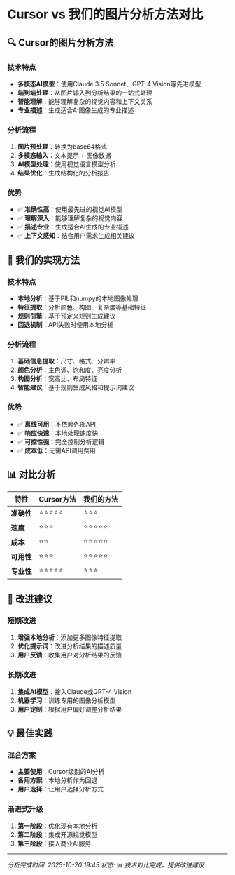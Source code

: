 # Cursor vs 我们的图片分析方法对比

## 🔍 Cursor的图片分析方法

### 技术特点
- **多模态AI模型**：使用Claude 3.5 Sonnet、GPT-4 Vision等先进模型
- **端到端处理**：从图片输入到分析结果的一站式处理
- **智能理解**：能够理解复杂的视觉内容和上下文关系
- **专业描述**：生成适合AI图像生成的专业描述

### 分析流程
1. **图片预处理**：转换为base64格式
2. **多模态输入**：文本提示 + 图像数据
3. **AI模型处理**：使用视觉语言模型分析
4. **结果优化**：生成结构化的分析报告

### 优势
- ✅ **准确性高**：使用最先进的视觉AI模型
- ✅ **理解深入**：能够理解复杂的视觉内容
- ✅ **描述专业**：生成适合AI生成的专业描述
- ✅ **上下文感知**：结合用户需求生成相关建议

## 🔧 我们的实现方法

### 技术特点
- **本地分析**：基于PIL和numpy的本地图像处理
- **特征提取**：分析颜色、构图、复杂度等基础特征
- **规则引擎**：基于预定义规则生成建议
- **回退机制**：API失败时使用本地分析

### 分析流程
1. **基础信息提取**：尺寸、格式、分辨率
2. **颜色分析**：主色调、饱和度、亮度分析
3. **构图分析**：宽高比、布局特征
4. **智能建议**：基于规则生成风格和提示词建议

### 优势
- ✅ **离线可用**：不依赖外部API
- ✅ **响应快速**：本地处理速度快
- ✅ **可控性强**：完全控制分析逻辑
- ✅ **成本低**：无需API调用费用

## 📊 对比分析

| 特性 | Cursor方法 | 我们的方法 |
|------|------------|------------|
| **准确性** | ⭐⭐⭐⭐⭐ | ⭐⭐⭐ |
| **速度** | ⭐⭐⭐ | ⭐⭐⭐⭐⭐ |
| **成本** | ⭐⭐ | ⭐⭐⭐⭐⭐ |
| **可用性** | ⭐⭐⭐ | ⭐⭐⭐⭐⭐ |
| **专业性** | ⭐⭐⭐⭐⭐ | ⭐⭐⭐ |

## 🎯 改进建议

### 短期改进
1. **增强本地分析**：添加更多图像特征提取
2. **优化提示词**：改进分析结果的描述质量
3. **用户反馈**：收集用户对分析结果的反馈

### 长期改进
1. **集成AI模型**：接入Claude或GPT-4 Vision
2. **机器学习**：训练专用的图像分析模型
3. **用户定制**：根据用户偏好调整分析结果

## 💡 最佳实践

### 混合方案
- **主要使用**：Cursor级别的AI分析
- **备用方案**：本地分析作为回退
- **用户选择**：让用户选择分析方式

### 渐进式升级
1. **第一阶段**：优化现有本地分析
2. **第二阶段**：集成开源视觉模型
3. **第三阶段**：接入商业AI服务

---
*分析完成时间: 2025-10-20 19:45*
*状态: 📊 技术对比完成，提供改进建议*

